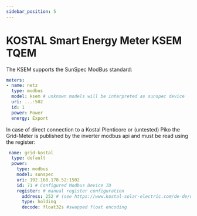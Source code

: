 ```yaml
---
sidebar_position: 5
---
```


# KOSTAL Smart Energy Meter KSEM TQEM

The KSEM supports the SunSpec ModBus standard:

```yaml
meters:
- name: netz
  type: modbus
  model: ksem # unknown models will be interpreted as sunspec device
  uri: ...:502
  id: 1
  power: Power
  energy: Export
```

In case of direct connection to a Kostal Plenticore or (untested) Piko the Grid-Meter is published by the inverter modbus api and must be read using the register:
```yaml
 name: grid-kostal
  type: default
  power:
    type: modbus
    model: sunspec
    uri: 192.168.178.52:1502
    id: 71 # Configured Modbus Device ID
    register: # manual register configuration
      address: 252 # (see https://www.kostal-solar-electric.com/de-de/download/-/media/document-library-folder---kse/2018/08/30/08/53/ba_kostal_interface_modbus-tcp_sunspec.pdf)
      type: holding
      decode: float32s #swapped float encoding
```